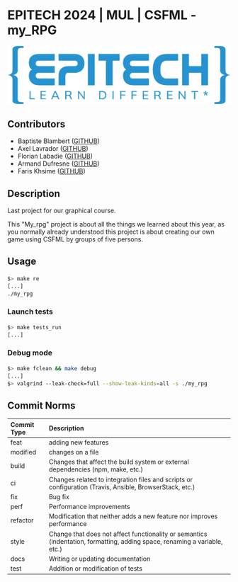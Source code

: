 # EPITECH 2024 | MUL | CSFML - my_RPG

<img src="assets/doc_readme/Epitech_banner.png" alt="Architecture">

## Contributors

- Baptiste Blambert ([GITHUB](https://github.com/baptistebd))
- Axel Lavrador ([GITHUB](https://github.com/florian-labadie))
- Florian Labadie ([GITHUB](https://github.com/Oursegamin))
- Armand Dufresne ([GITHUB](https://github.com/Beezarment))
- Faris Khsime ([GITHUB](https://github.com/fariskhsime))

## Description

Last project for our graphical course.

This "My_rpg" project is about all the things we learned about this year, as you normally already understood this project is about creating our own game using CSFML by groups of five persons.


## Usage

```bash
$> make re
[...]
./my_rpg
```

### Launch tests

```bash
$> make tests_run
[...]
```

### Debug mode

```bash
$> make fclean && make debug
[...]
$> valgrind --leak-check=full --show-leak-kinds=all -s ./my_rpg
```

## Commit Norms

| Commit Type | Description                                                                                                               |
|:------------|:--------------------------------------------------------------------------------------------------------------------------|
| feat        | adding new features                                                                                                       |
| modified    | changes on a file                                                                                                         |
| build       | Changes that affect the build system or external dependencies (npm, make, etc.)                                           |
| ci          | Changes related to integration files and scripts or configuration (Travis, Ansible, BrowserStack, etc.)                   |
| fix         | Bug fix                                                                                                                   |
| perf        | Performance improvements                                                                                                  |
| refactor    | Modification that neither adds a new feature nor improves performance                                                     |
| style       | Change that does not affect functionality or semantics (indentation, formatting, adding space, renaming a variable, etc.) |
| docs        | Writing or updating documentation                                                                                         |
| test        | Addition or modification of tests                                                                                         |
